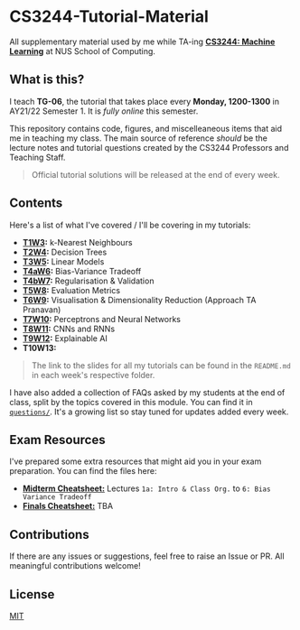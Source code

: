 # CS3244-Tutorial-Material
All supplementary material used by me while TA-ing **[CS3244: Machine Learning](https://nusmods.com/modules/CS3244/machine-learning)** at NUS School of Computing.

## What is this?
I teach **TG-06**, the tutorial that takes place every **Monday, 1200-1300** in AY21/22 Semester 1. It is *fully online* this semester.

This repository contains code, figures, and miscelleaneous items that aid me in teaching my class. The main source of reference *should* be the lecture notes and tutorial questions created by the CS3244 Professors and Teaching Staff. 

> Official tutorial solutions will be released at the end of every week.

## Contents

Here's a list of what I've covered / I'll be covering in my tutorials:

- **[T1W3](https://github.com/rish-16/CS3244-Tutorial-Material/tree/main/T1W3):** k-Nearest Neighbours
- **[T2W4](https://github.com/rish-16/CS3244-Tutorial-Material/tree/main/T2W4):** Decision Trees
- **[T3W5](https://github.com/rish-16/CS3244-Tutorial-Material/tree/main/T3W5):** Linear Models
- **[T4aW6](https://github.com/rish-16/CS3244-Tutorial-Material/tree/main/T4aW6):** Bias-Variance Tradeoff
- **[T4bW7](https://github.com/rish-16/CS3244-Tutorial-Material/tree/main/T4bW7):** Regularisation & Validation
- **[T5W8](https://github.com/rish-16/CS3244-Tutorial-Material/tree/main/T5W8):** Evaluation Metrics
- **[T6W9](https://github.com/rish-16/CS3244-Tutorial-Material/tree/main/T6W9):** Visualisation & Dimensionality Reduction (Approach TA Pranavan)
- **[T7W10](https://github.com/rish-16/CS3244-Tutorial-Material/tree/main/T7W9):** Perceptrons and Neural Networks
- **[T8W11](https://github.com/rish-16/CS3244-Tutorial-Material/tree/main/T8W11):** CNNs and RNNs
- **[T9W12](https://github.com/rish-16/CS3244-Tutorial-Material/tree/main/T9W12):** Explainable AI
- **T10W13:**

> The link to the slides for all my tutorials can be found in the `README.md` in each week's respective folder.

I have also added a collection of FAQs asked by my students at the end of class, split by the topics covered in this module. You can find it in [`questions/`](https://github.com/rish-16/CS3244-Tutorial-Material/tree/main/questions). It's a growing list so stay tuned for updates added every week.

## Exam Resources
I've prepared some extra resources that might aid you in your exam preparation. You can find the files here:

- [**Midterm Cheatsheet:**](https://github.com/rish-16/CS3244-Tutorial-Material/blob/main/misc/CS3244_Midterm_Cheatsheet.pdf) Lectures `1a: Intro & Class Org.` to `6: Bias Variance Tradeoff`
- [**Finals Cheatsheet:**]() TBA

## Contributions
If there are any issues or suggestions, feel free to raise an Issue or PR. All meaningful contributions welcome!

## License
[MIT](https://github.com/rish-16/CS3244-Tutorial-Material/blob/main/LICENSE)
